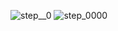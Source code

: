 ![step__0](https://github.com/user-attachments/assets/119b841f-3c00-4615-a3d2-4f13840725bd)
![step_0000](https://github.com/user-attachments/assets/ba591fa6-d70d-48a5-9c7f-6de0e690cc45)
